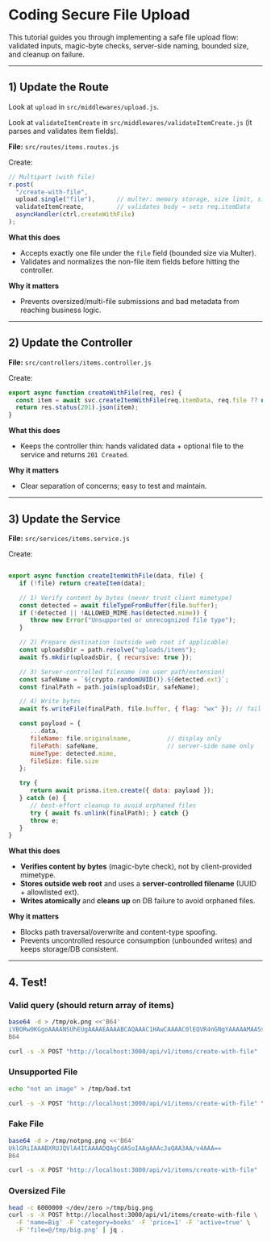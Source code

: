 # Coding Secure File Upload

This tutorial guides you through implementing a safe file upload flow:
validated inputs, magic-byte checks, server-side naming, bounded size, and cleanup on failure.

---

## 1) Update the Route

Look at `upload` in `src/middlewares/upload.js`.

Look at `validateItemCreate` in `src/middlewares/validateItemCreate.js` (it parses and validates item fields).


**File:** `src/routes/items.routes.js`

Create:

```js
// Multipart (with file)
r.post(
  "/create-with-file",
  upload.single("file"),      // multer: memory storage, size limit, single file
  validateItemCreate,         // validates body → sets req.itemData
  asyncHandler(ctrl.createWithFile)
);
````

**What this does**

* Accepts exactly one file under the `file` field (bounded size via Multer).
* Validates and normalizes the non-file item fields before hitting the controller.

**Why it matters**

* Prevents oversized/multi-file submissions and bad metadata from reaching business logic.

---

## 2) Update the Controller

**File:** `src/controllers/items.controller.js`

Create:

```js
export async function createWithFile(req, res) {
  const item = await svc.createItemWithFile(req.itemData, req.file ?? null);
  return res.status(201).json(item);
}
```

**What this does**

* Keeps the controller thin: hands validated data + optional file to the service and returns `201 Created`.

**Why it matters**

* Clear separation of concerns; easy to test and maintain.

---

## 3) Update the Service

**File:** `src/services/items.service.js`

Create:

```js

export async function createItemWithFile(data, file) {
   if (!file) return createItem(data);

   // 1) Verify content by bytes (never trust client mimetype)
   const detected = await fileTypeFromBuffer(file.buffer);
   if (!detected || !ALLOWED_MIME.has(detected.mime)) {
      throw new Error("Unsupported or unrecognized file type");
   }

   // 2) Prepare destination (outside web root if applicable)
   const uploadsDir = path.resolve("uploads/items");
   await fs.mkdir(uploadsDir, { recursive: true });

   // 3) Server-controlled filename (no user path/extension)
   const safeName = `${crypto.randomUUID()}.${detected.ext}`;
   const finalPath = path.join(uploadsDir, safeName);

   // 4) Write bytes
   await fs.writeFile(finalPath, file.buffer, { flag: "wx" }); // fail if exists

   const payload = {
      ...data,
      fileName: file.originalname,          // display only
      filePath: safeName,                   // server-side name only
      mimeType: detected.mime,
      fileSize: file.size
   };

   try {
      return await prisma.item.create({ data: payload });
   } catch (e) {
      // best-effort cleanup to avoid orphaned files
      try { await fs.unlink(finalPath); } catch {}
      throw e;
   }
}

```

**What this does**

* **Verifies content by bytes** (magic-byte check), not by client-provided mimetype.
* **Stores outside web root** and uses a **server-controlled filename** (UUID + allowlisted ext).
* **Writes atomically** and **cleans up** on DB failure to avoid orphaned files.

**Why it matters**

* Blocks path traversal/overwrite and content-type spoofing.
* Prevents uncontrolled resource consumption (unbounded writes) and keeps storage/DB consistent.

---


## 4. Test!

### Valid query (should return array of items)

```bash
base64 -d > /tmp/ok.png <<'B64'
iVBORw0KGgoAAAANSUhEUgAAAAEAAAABCAQAAAC1HAwCAAAAC0lEQVR4nGNgYAAAAAMAASsJTYQAAAAASUVORK5CYII=
B64

curl -s -X POST "http://localhost:3000/api/v1/items/create-with-file"   -F 'name=Book A'   -F 'category=books'   -F 'price=15'   -F 'active=true'   -F 'file=@/tmp/ok.png;type=image/png' | jq .
```

### Unsupported File

```bash
echo "not an image" > /tmp/bad.txt

curl -s -X POST "http://localhost:3000/api/v1/items/create-with-file" \
```

### Fake File

```bash
base64 -d > /tmp/notpng.png <<'B64'
UklGRiIAAABXRUJQVlA4ICAAAADQAgCdASoIAAgAAAcJaQAA3AA/v4AAA==
B64

curl -s -X POST "http://localhost:3000/api/v1/items/create-with-file"   -F 'name=Book A'   -F 'category=books'   -F 'price=15'   -F 'active=true'   -F 'file=@/tmp/notpng.png;type=image/png' | jq .
```

### Oversized File

```bash
head -c 6000000 </dev/zero >/tmp/big.png
curl -s -X POST http://localhost:3000/api/v1/items/create-with-file \
  -F 'name=Big' -F 'category=books' -F 'price=1' -F 'active=true' \
  -F 'file=@/tmp/big.png' | jq .
```

